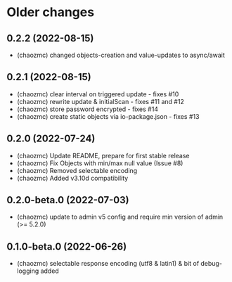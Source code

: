 # Older changes

## 0.2.2 (2022-08-15) 
* (chaozmc) changed objects-creation and value-updates to async/await

## 0.2.1 (2022-08-15) 
* (chaozmc) clear interval on triggered update - fixes #10
* (chaozmc) rewrite update & initialScan - fixes #11 and #12
* (chaozmc) store password encrypted - fixes #14
* (chaozmc) create static objects via io-package.json - fixes #13

## 0.2.0 (2022-07-24)
* (chaozmc) Update README, prepare for first stable release
* (chaozmc) Fix Objects with min/max null value (Issue #8)
* (chaozmc) Removed selectable encoding
* (chaozmc) Added v3.10d compatibility

## 0.2.0-beta.0 (2022-07-03)
* (chaozmc) update to admin v5 config and require min version of admin (>= 5.2.0)

## 0.1.0-beta.0 (2022-06-26)
* (chaozmc) selectable response encoding (utf8 & latin1) & bit of debug-logging added

